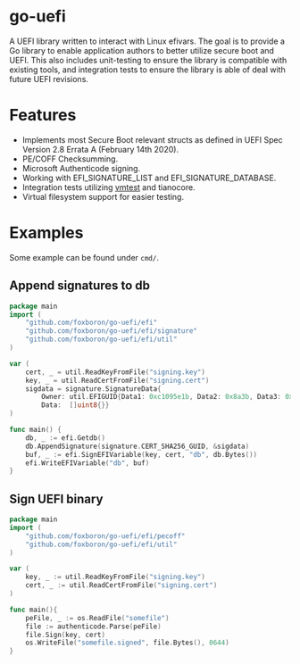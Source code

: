 go-uefi
=======

A UEFI library written to interact with Linux efivars. The goal is to provide a
Go library to enable application authors to better utilize secure boot and UEFI.
This also includes unit-testing to ensure the library is compatible with
existing tools, and integration tests to ensure the library is able of deal with
future UEFI revisions.


# Features
* Implements most Secure Boot relevant structs as defined in UEFI Spec Version 2.8 Errata A (February 14th 2020).
* PE/COFF Checksumming.
* Microsoft Authenticode signing.
* Working with EFI_SIGNATURE_LIST and EFI_SIGNATURE_DATABASE.
* Integration tests utilizing [vmtest](https://github.com/anatol/vmtest) and tianocore.
* Virtual filesystem support for easier testing.


# Examples

Some example can be found under `cmd/`.


## Append signatures to db

```go
package main
import (
	"github.com/foxboron/go-uefi/efi"
	"github.com/foxboron/go-uefi/efi/signature"
	"github.com/foxboron/go-uefi/efi/util"
)

var (
    cert, _ = util.ReadKeyFromFile("signing.key")
    key, _ = util.ReadCertFromFile("signing.cert")
    sigdata = signature.SignatureData{
	    Owner: util.EFIGUID{Data1: 0xc1095e1b, Data2: 0x8a3b, Data3: 0x4cf5, Data4: [8]uint8{0x9d, 0x4a, 0xaf, 0xc7, 0xd7, 0x5d, 0xca, 0x68}},
	    Data:  []uint8{}}
)

func main() {
    db, _ := efi.Getdb()
    db.AppendSignature(signature.CERT_SHA256_GUID, &sigdata)
    buf, _ := efi.SignEFIVariable(key, cert, "db", db.Bytes())
    efi.WriteEFIVariable("db", buf)
}
```

## Sign UEFI binary
```go
package main
import (
	"github.com/foxboron/go-uefi/efi/pecoff"
	"github.com/foxboron/go-uefi/efi/util"
)

var (
	key, _ := util.ReadKeyFromFile("signing.key")
	cert, _ := util.ReadCertFromFile("signing.cert")
)

func main(){
	peFile, _ := os.ReadFile("somefile")
	file := authenticode.Parse(peFile)
	file.Sign(key, cert)
	os.WriteFile("somefile.signed", file.Bytes(), 0644)
}
```
